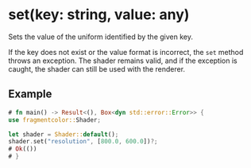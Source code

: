 # set(key: string, value: any)

Sets the value of the uniform identified by the given key.

If the key does not exist or the value format is incorrect, the `set` method throws an exception. The shader remains valid, and if the exception is caught, the shader can still be used with the renderer.

## Example

```rust
# fn main() -> Result<(), Box<dyn std::error::Error>> {
use fragmentcolor::Shader;

let shader = Shader::default();
shader.set("resolution", [800.0, 600.0])?;
# Ok(())
# }
```
